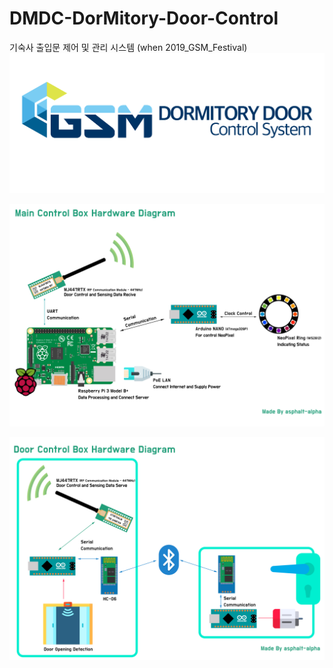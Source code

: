 # DMDC-DorMitory-Door-Control
기숙사 출입문 제어 및 관리 시스템 (when 2019_GSM_Festival)
![workflow](./img/Logo/Logo02.png)


![workflow](./img/WorkFlow/MainControlBox.jpg)

![workflow](./img/WorkFlow/door.jpg)
